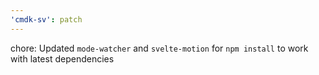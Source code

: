 ```yaml
---
'cmdk-sv': patch
---
```


chore: Updated `mode-watcher` and `svelte-motion` for `npm install` to work with latest dependencies
